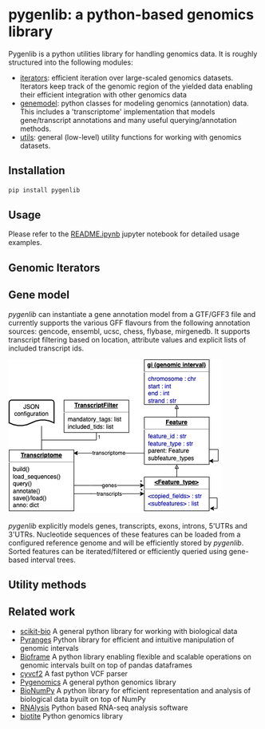 # pygenlib: a python-based genomics library

Pygenlib is a python utilities library for handling genomics data.
It is roughly structured into the following modules:

- [iterators](#genomic-iterators): efficient iteration over large-scaled genomics datasets. Iterators keep track of the genomic region of the
  yielded data enabling their efficient integration with other genomics data
- [genemodel](#gene-model): python classes for modeling genomics (annotation) data. This includes a 'transcriptome' implementation 
  that models gene/transcript annotations and many useful querying/annotation methods.
- [utils](#utility-methods): general (low-level) utility functions for working with genomics datasets.

## Installation

```bash
pip install pygenlib
```

## Usage

Please refer to the
[README.ipynb](notebooks%2FREADME.ipynb)
jupyter notebook for detailed usage examples.

## Genomic Iterators 



## Gene model

_pygenlib_ can instantiate a gene annotation model from a GTF/GFF3 file and currently supports the various GFF flavours
from the following annotation sources: gencode, ensembl, ucsc, chess, flybase, mirgenedb. It supports transcript filtering based on location, attribute 
values and explicit lists of included transcript ids.

![transcriptome datamodel](notebooks/pygenlib_transcriptome.png "Transcriptome datamodel")

_pygenlib_ explicitly models genes, transcripts, exons, introns, 5'UTRs and 3'UTRs. 
Nucleotide sequences of these features can be loaded from a configured reference genome and will be 
efficiently stored by _pygenlib_. Sorted features can be iterated/filtered or efficiently queried
using gene-based interval trees.

## Utility methods



## Related work

- [scikit-bio](https://github.com/biocore/scikit-bio) A general python library for working with biological data
- [Pyranges](https://pyranges.readthedocs.io/en/latest/index.html) Python library for efficient and intuitive manipulation of genomic intervals
- [Bioframe](https://bioframe.readthedocs.io/) A python library enabling flexible and scalable operations on genomic intervals built on top of pandas dataframes 
- [cyvcf2](https://brentp.github.io/cyvcf2/) A fast python VCF parser
- [Pygenomics](https://gitlab.com/gtamazian/pygenomics) A general python genomics library
- [BioNumPy](https://bionumpy.github.io/bionumpy/) A python library for efficient representation and analysis of biological data byuilt on top of NumPy
- [RNAlysis](https://guyteichman.github.io/RNAlysis/build/index.html) Python based RNA-seq analysis software 
- [biotite](https://www.biotite-python.org/) Python genomics library

